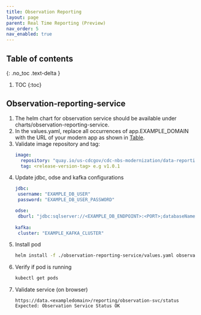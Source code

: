 ```yaml
---
title: Observation Reporting
layout: page
parent: Real Time Reporting (Preview)
nav_order: 5
nav_enabled: true
---
```


## Table of contents
{: .no_toc .text-delta }

1. TOC
{:toc}

## Observation-reporting-service
1. The helm chart for observation service should be available under charts/observation-reporting-service.
2. In the values.yaml, replace all occurrences of app.EXAMPLE_DOMAIN with the URL of your modern app as shown in [Table](/NEDSS-SystemAdminGuide/docs/4_initial_kubernetes_deployment/1_nginx_ingress_deployment.html#deploy-nginx-ingress-controller-on-the-kubernetes-cluster).
3. Validate image repository and tag:
   ```yaml
   image:
     repository: "quay.io/us-cdcgov/cdc-nbs-modernization/data-reporting-service/observation-reporting-service"
     tag: <release-version-tag> e.g v1.0.1
   ```
4. Update jdbc, odse and kafka configurations
   ```yaml
   jdbc:
    username: "EXAMPLE_DB_USER"
    password: "EXAMPLE_DB_USER_PASSWORD"

   odse:
    dburl: "jdbc:sqlserver://<EXAMPLE_DB_ENDPOINT>:<PORT>;databaseName=NBS_ODSE;encrypt=true;trustServerCertificate=true;"
  
   kafka:
    cluster: "EXAMPLE_KAFKA_CLUSTER"
   ```
5. Install pod
   ```bash
   helm install -f ./observation-reporting-service/values.yaml observation-reporting-service ./observation-reporting-service/
   ```
6. Verify if pod is running
   ```bash
   kubectl get pods
   ```
7. Validate service (on browser)
   ```
   https://data.<exampledomain>/reporting/observation-svc/status
   Expected: Observation Service Status OK
   ```
